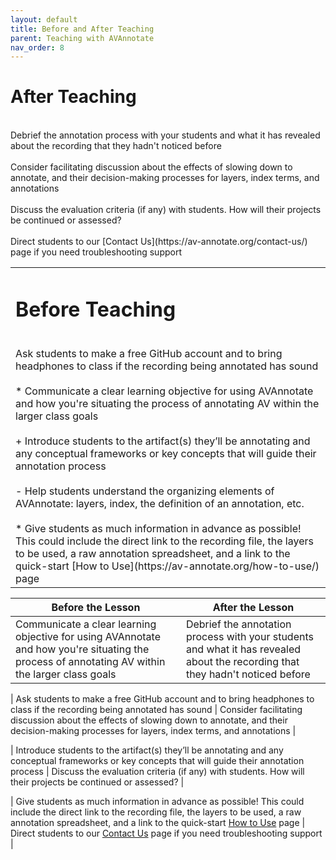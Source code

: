 ```yaml
---
layout: default
title: Before and After Teaching
parent: Teaching with AVAnnotate
nav_order: 8
---
```

<table style="width:100%">
<td> 

# Before Teaching
<br>
Ask students to make a free GitHub account and to bring headphones to class if the recording being annotated has sound 
<br>
<br>
* Communicate a clear learning objective for using AVAnnotate and how you're situating the process of annotating AV within the larger class goals
<br>
<br>
+ Introduce students to the artifact(s) they’ll be annotating and any conceptual frameworks or key concepts that will guide their annotation process 
<br>
<br>
- Help students understand the organizing elements of AVAnnotate: layers, index, the definition of an annotation, etc. 
<br>
<br>
* Give students as much information in advance as possible! This could include the direct link to the recording file, the layers to be used, a raw annotation spreadsheet, and a link to the quick-start [How to Use](https://av-annotate.org/how-to-use/) page
</td>

# After Teaching
<br>
Debrief the annotation process with your students and what it has revealed about the recording that they hadn't noticed before 
<br>
<br>
Consider facilitating discussion about the effects of slowing down to annotate, and their decision-making processes for layers, index terms, and annotations
<br>
<br>
Discuss the evaluation criteria (if any) with students. How will their projects be continued or assessed? 
<br>
<br>
Direct students to our [Contact Us](https://av-annotate.org/contact-us/) page if you need troubleshooting support
<br>
</td>



| Before the Lesson  | After the Lesson |
| ------------- | ------------- |
| Communicate a clear learning objective for using AVAnnotate and how you're situating the process of annotating AV within the larger class goals | Debrief the annotation process with your students and what it has revealed about the recording that they hadn't noticed before |

   
| Ask students to make a free GitHub account and to bring headphones to class if the recording being annotated has sound | Consider facilitating discussion about the effects of slowing down to annotate, and their decision-making processes for layers, index terms, and annotations |

| Introduce students to the artifact(s) they’ll be annotating and any conceptual frameworks or key concepts that will guide their annotation process  | Discuss the evaluation criteria (if any) with students. How will their projects be continued or assessed? |

| Give students as much information in advance as possible! This could include the direct link to the recording file, the layers to be used, a raw annotation spreadsheet, and a link to the quick-start [How to Use](https://av-annotate.org/how-to-use/) page | Direct students to our [Contact Us](https://av-annotate.org/contact-us/) page if you need troubleshooting support |
